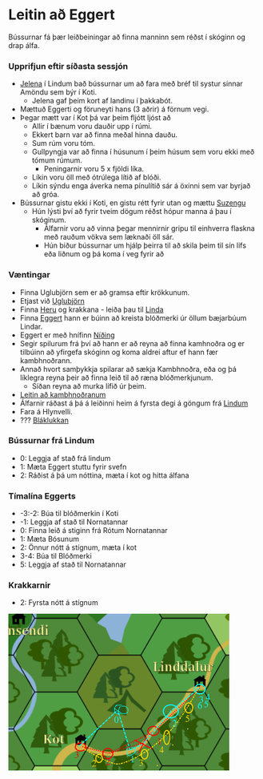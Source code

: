 # Leitin að Eggert
Bússurnar fá þær leiðbeiningar að finna manninn sem réðst í skóginn og drap 
álfa.

### Upprifjun eftir síðasta sessjón
- [Jelena](/npcs/jelena.md) í Lindum bað bússurnar um að fara með bréf til 
  systur sinnar Amöndu sem býr í Koti.
  - Jelena gaf þeim kort af landinu í þakkabót.
- Mættuð Eggerti og föruneyti hans (3 aðrir) á förnum vegi.
- Þegar mætt var í Kot þá var þeim fljótt ljóst að
  - Allir í bænum voru dauðir upp í rúmi.
  - Ekkert barn var að finna meðal hinna dauðu.
  - Sum rúm voru tóm.
  - Gullpyngja var að finna í húsunum í þeim húsum sem voru ekki með tómum 
    rúmum.
    - Peningarnir voru 5 x fjöldi líka.
  - Líkin voru öll með ótrúlega lítið af blóði.
  - Líkin sýndu enga áverka nema pínulítið sár á öxinni sem var byrjað að gróa.
- Bússurnar gistu ekki í Koti, en gistu rétt fyrir utan og mættu [Suzengu](
  /npcs/suzenga.md)
  - Hún lýsti því að fyrir tveim dögum réðst hópur manna á þau í skóginum.
    - Álfarnir voru að vinna þegar mennirnir gripu til einhverra flaskna með
      rauðum vökva sem læknaði öll sár. 
    - Hún biður bússurnar um hjálp þeirra til að skila þeim til sín lífs eða 
      liðnum og þá koma í veg fyrir að 

### Væntingar
- Finna Uglubjörn sem er að gramsa eftir krökkunum.
- Etjast við [Uglubjörn](https://www.dndbeyond.com/monsters/owlbear)
- Finna [Heru](/npcs/hera.md) og krakkana - leiða þau til [Linda](
  /world/locations/lindir.md)
- Finna [Eggert](/npcs/eggert.md) hann er búinn að kreista blóðmerki úr öllum
  bæjarbúum Lindar.
- Eggert er með hnífinn [Níðing](/players/bussurnar/kilmir_salaris.md)
- Segir spilurum frá því að hann er að reyna að finna kamhnoðra og er tilbúinn 
  að yfirgefa skóginn og koma aldrei aftur ef hann fær kambhnoðrann.
- Annað hvort samþykkja spilarar að sækja Kambhnoðra, eða og þá líklegra 
  reyna þeir að finna leið til að ræna blóðmerkjunum.
  - Síðan reyna að murka lífið úr þeim.
- [Leitin að kambhnoðranum](/encounters/kambhnodri.md)
- Álfarnir ráðast á þá á leiðinni heim á fyrsta degi á göngum frá [Lindum](
  /world/locations/lindir.md)
- Fara á Hlynvelli.
- ??? [Bláklukkan](/encounters/blaklukka.md)

### Bússurnar frá Lindum
- 0: Leggja af stað frá lindum
- 1: Mæta Eggert stuttu fyrir svefn
- 2: Ráðist á þá um nóttina, mæta í kot og hitta álfana

### Tímalína Eggerts
- -3:-2: Búa til blóðmerkin í Koti
- -1: Leggja af stað til Nornatannar
- 0: Finna leið á stiginn frá Rótum Nornatannar
- 1: Mæta Bósunum
- 2: Önnur nótt á stígnum, mæta í kot
- 3-4: Búa til Blóðmerki
- 5: Leggja af stað til Nornatannar

### Krakkarnir
- 2: Fyrsta nótt á stígnum

![Ferðir](03_ferdir.png)

